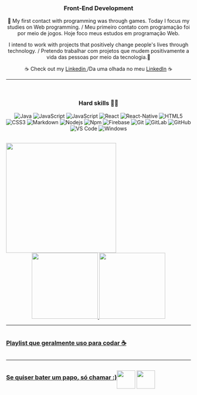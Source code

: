 
<div aling="center">

 <h3 align="center"> Front-End Development </h3> 
<p align="center">&#128126; My first contact with programming was through games. Today I focus my studies on Web programming. / Meu primeiro contato com programação foi por meio de jogos. Hoje foco meus estudos em programação Web.<p>
<P align="center">I intend to work with projects that positively change people's lives through technology. / Pretendo trabalhar com projetos que mudem positivamente a vida das pessoas por meio da tecnologia.&#127802;<p>
 
 <p align="center">&#9749;  Check out my <a target="_blank" href='https://www.linkedin.com/in/karina-mel-611649223/'> Linkedin </a>/Da uma olhada no meu  <a target="_blank" href='https://www.linkedin.com/in/karina-mel-611649223/'>LinkedIn</a> &#9749;</p>
 
</div>
 
 ---

<div align="center" style="display: inline_block"><br>
  
 <h3>Hard skills 👩‍💻</h3> 
 
![Java](http://img.shields.io/badge/-Java-5B4638?style=flat-square&logo=java&logoColor=ffffff&style=flat-square)
![JavaScript](https://img.shields.io/badge/JavaScript-yellow?style=flat-square&logo=javascript&logoColor=white&style=flat-square)
![JavaScript](https://img.shields.io/badge/TypeScript-blue?style=flat-square&logo=typescript&logoColor=white&style=flat-square)
![React](https://img.shields.io/badge/-React-61DAFB?style=flat-square&logo=react&logoColor=ffffff&style=flat-square)
![React-Native](https://img.shields.io/badge/-React%E2%80%93Native-61DAFB?style=flat-square&logo=react&logoColor=ffffff&style=flat-square)
![HTML5](https://img.shields.io/badge/HTML5-chocolate?style=flat-square&logo=html5&logoColor=white&style=flat-square)
![CSS3](https://img.shields.io/badge/-CSS3-%231572B6?style=flat-square&logo=css3&style=flat-square)
![Markdown](https://img.shields.io/badge/-Markdown-000000?style=flat-square&logo=markdown&style=flat-square)
![Nodejs](https://img.shields.io/badge/-Node.js-339933?style=flat-square&logo=node.js&logoColor=ffffff&style=flat-square)
![Npm](https://img.shields.io/badge/-npm-CB3837?style=flat-square&logo=npm&style=flat-square)
![Firebase](https://img.shields.io/badge/-Firebase-FFCA28?style=flat-square&logo=firebase&logoColor=ffffff&style=flat-square)
![Git](https://img.shields.io/badge/-Git-%23F05032?style=flat-square&logo=git&logoColor=%23ffffff&style=flat-square)
![GitLab](https://img.shields.io/badge/-GitLab-FCA121?style=flat-square&logo=gitlab&style=flat-square)
![GitHub](https://img.shields.io/badge/-GitHub-181717?style=flat-square&logo=github&style=flat-square)
![VS Code](http://img.shields.io/badge/-VS%20Code-007ACC?style=flat-square&logo=visual-studio-code&logoColor=ffffff&style=flat-square)
![Windows](http://img.shields.io/badge/-Windows-0078D6?style=flat-square&logo=windows&logoColor=ffffff&style=flat-square)


</div>
  
</div></br>
<div align="center" style="display:inline;">
 <kbd style='border-radius:50%;'>
<img src="https://cdn.discordapp.com/attachments/725539486951538750/990975727807660042/download20220601104234.png"  style='width:300px; '/>
  </kbd>
</div>
<div align="center">
  <a href="https://github.com/KarinaMel0">
  <img height="180em" src="https://github-readme-stats.vercel.app/api?username=KarinaMel0&show_icons=true&theme=calm&include_all_commits=true&count_private=true"/>
  <img height="180em" src="https://github-readme-stats.vercel.app/api/top-langs/?username=KarinaMel0&layout=compact&langs_count=7&theme=calm"/>
</div>
</div>

---
<div align="center" style="display:flex"> 
<h3>Playlist que geralmente uso para codar &#9749;</h3>
</div>

---
<div align="center" style="display:flex"> 
<h3>Se quiser bater um papo, só chamar :)</h3>

<a href="https://www.linkedin.com/in/karina-mel-611649223/" target="_blank"><img src="https://cdn.discordapp.com/attachments/725539486951538750/990985215633653830/174857.png" height='50' width="50" target="_blank"></a>
<a href="https://open.spotify.com/user/karinamelarantessilva?si=616f804c100c4ed7" target="_blank"><img src="https://cdn.discordapp.com/attachments/725539486951538750/990980551915749477/Spotify_logo_without_text.svg.png" height="50" width="50" target="_blank"></a>


